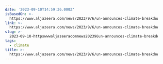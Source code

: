 ```yaml
---
date: '2023-09-10T14:59:36.000Z'
isBasedOn: >-
  https://www.aljazeera.com/news/2023/9/6/un-announces-climate-breakdown-after-record-summer-heat
link: >-
  https://www.aljazeera.com/news/2023/9/6/un-announces-climate-breakdown-after-record-summer-heat
slug: >-
  2023-09-10-httpswwwaljazeeracomnews202396un-announces-climate-breakdown-after-record-summer-heat
tags:
  - climate
title: >-
  https://www.aljazeera.com/news/2023/9/6/un-announces-climate-breakdown-after-record-summer-heat
---
```


